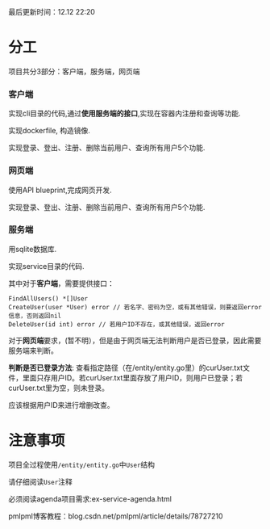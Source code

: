 最后更新时间：12.12 22:20

# 分工

项目共分3部分：客户端，服务端，网页端

### 客户端

实现cli目录的代码,通过**使用服务端的接口**,实现在容器内注册和查询等功能.

实现dockerfile, 构造镜像.

实现登录、登出、注册、删除当前用户、查询所有用户5个功能.

### 网页端

使用API blueprint,完成网页开发.

实现登录、登出、注册、删除当前用户、查询所有用户5个功能.

### 服务端

用sqlite数据库.

实现service目录的代码.

其中对于**客户端**，需要提供接口：

```
FindAllUsers() *[]User
CreateUser(user *User) error // 若名字、密码为空，或有其他错误，则要返回error信息，否则返回nil
DeleteUser(id int) error // 若用户ID不存在，或其他错误，返回error
```

对于**网页端**要求，(暂不明），但是由于网页端无法判断用户是否已登录，因此需要服务端来判断。

**判断是否已登录方法**: 查看指定路径（在/entity/entity.go里）的curUser.txt文件，里面只存用户ID。若curUser.txt里面存放了用户ID，则用户已登录；若curUser.txt里为空，则未登录。

应该根据用户ID来进行增删改查。

# 注意事项

项目全过程使用`/entity/entity.go`中`User`结构

请仔细阅读`User`注释

必须阅读agenda项目需求:ex-service-agenda.html

pmlpml博客教程：blog.csdn.net/pmlpml/article/details/78727210


 
